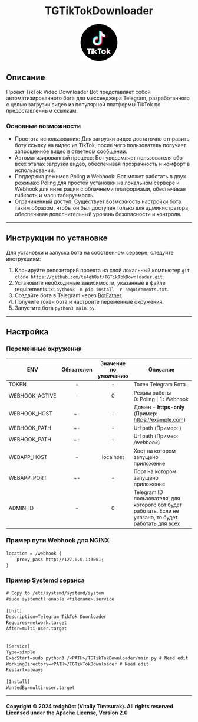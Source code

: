 <h1 align="center">TGTikTokDownloader</h1>

<p align="center">
    <img src="./documentation_images/tt.png" width="100" height="100" style="">
</p>

## Описание

Проект TikTok Video Downloader Bot 
представляет собой автоматизированного бота для мессенджера Telegram,
разработанного с целью загрузки видео из популярной платформы TikTok по предоставленным ссылкам.

### Основные возможности

- Простота использования: Для загрузки видео достаточно отправить боту ссылку на видео из TikTok,
после чего пользователь получает запрошенное видео в ответном сообщении.
- Автоматизированный процесс: Бот уведомляет пользователя обо всех этапах загрузки видео,
обеспечивая прозрачность и комфорт в использовании.
- Поддержка режимов Poling и Webhook: Бот может работать в двух режимах: 
Poling для простой установки на локальном сервере и Webhook для интеграции с облачными платформами,
обеспечивая гибкость и масштабируемость.
- Ограниченный доступ: Существует возможность настройки бота таким образом,
чтобы он был доступен только для администратора,
обеспечивая дополнительный уровень безопасности и контроля.

---

## Инструкции по установке
Для установки и запуска бота на собственном сервере, следуйте инструкциям:

1. Клонируйте репозиторий проекта на свой локальный компьютер `git clone https://github.com/te4gh0st/TGTikTokDownloader.git`
2. Установите необходимые зависимости, указанные в файле requirements.txt `python3 -m pip install -r requirements.txt`.
3. Создайте бота в Telegram через [BotFather](https://t.me/BotFather).
4. Получите токен бота и настройте переменные окружения.
5. Запустите бота `python3 main.py`.

---

## Настройка

### Переменные окружения

| ENV            | Обязателен | Значение по умолчанию | Описание                                                                                               |
|----------------|:----------:|:---------------------:|--------------------------------------------------------------------------------------------------------|
| TOKEN          |     +      |           -           | Токен Telegram Бота                                                                                    |
| WEBHOOK_ACTIVE |     -      |           0           | Режим работы<br/>0: Poling \| 1: Webhook                                                               |
| WEBHOOK_HOST   |     +-     |           -           | Домен - **https-only** (Пример: https://example.com)                                                   |
| WEBHOOK_PATH   |     +-     |           -           | Url path (Пример: )                                                                                    |
| WEBHOOK_PATH   |     +-     |           -           | Url path (Пример: <i>/webhook</i>)                                                                     |
| WEBAPP_HOST    |     -      |       localhost       | Хост на котором запущено приложение                                                                    |
| WEBAPP_PORT    |     +-     |           -           | Порт на котором запущено приложение                                                                    |
| ADMIN_ID       |     -      |           0           | Telegram ID пользователя, для которого бот будет работать. Если не указано, то будет работать для всех |

### Пример пути Webhook для NGINX

```nginx
location = /webhook {
    proxy_pass http://127.0.0.1:3001;
}
```

### Пример Systemd сервиса
```shell
# Copy to /etc/systemd/systemd/system
#sudo systemctl enable <filename>.service

[Unit]
Description=Telegram TikTok Downloader
Requires=network.target
After=multi-user.target


[Service]
Type=simple
ExecStart=sudo python3 /<PATH>/TGTikTokDownloader/main.py # Need edit
WorkingDirectory=<PATH>/TGTikTokDownloader # Need edit
Restart=always

[Install]
WantedBy=multi-user.target
```

---
<h4>
Copyright &copy; 2024 te4gh0st (Vitaliy Timtsurak). All rights reserved.
<br>
Licensed under the Apache License, Version 2.0
</h4>